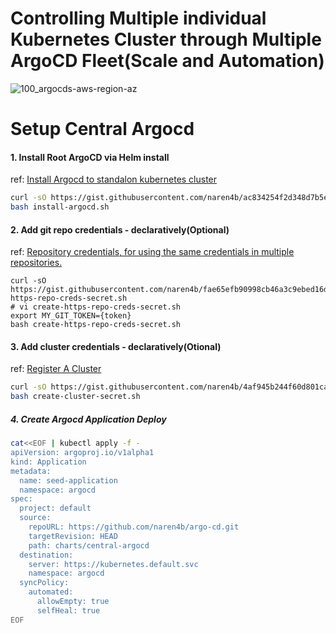 # Controlling Multiple individual Kubernetes Cluster through Multiple ArgoCD Fleet(Scale and Automation)
![100_argocds-aws-region-az](https://github.com/naren4b/nks/assets/3488520/9b3a9443-c172-4c91-b926-2feb38896108)

# Setup Central Argocd 

#### 1. Install Root ArgoCD via Helm install
ref: [Install Argocd to standalon kubernetes cluster](https://gist.github.com/naren4b/ac834254f2d348d7b5e91ebc32fcba6e)
```bash
curl -sO https://gist.githubusercontent.com/naren4b/ac834254f2d348d7b5e91ebc32fcba6e/raw/0a797f240d63f3adb9e15ef2cd1297dc098808f4/install-argocd.sh
bash install-argocd.sh
```
#### 2. Add git repo credentials - declaratively(Optional) 
ref: [Repository credentials, for using the same credentials in multiple repositories.](https://gist.github.com/naren4b/fae65efb90998cb46a3c9ebed16df880)
```
curl -sO https://gist.githubusercontent.com/naren4b/fae65efb90998cb46a3c9ebed16df880/raw/443682b34a4a5bc6a212cca93cd41e32873f2eb2/create-https-repo-creds-secret.sh
# vi create-https-repo-creds-secret.sh
export MY_GIT_TOKEN={token}
bash create-https-repo-creds-secret.sh
```
#### 3. Add cluster credentials - declaratively(Otional)
ref: [Register A Cluster ](https://gist.github.com/naren4b/4af945b244f60d801ca77227cdeda861)
```bash
curl -sO https://gist.githubusercontent.com/naren4b/4af945b244f60d801ca77227cdeda861/raw/41ef46acd91de9f018e3d2482ee4ab447ec79585/create-cluster-secret.sh
bash create-cluster-secret.sh 
```
##### 4. Create Argocd Application Deploy 

```bash
cat<<EOF | kubectl apply -f -
apiVersion: argoproj.io/v1alpha1
kind: Application
metadata:
  name: seed-application
  namespace: argocd
spec:
  project: default
  source:
    repoURL: https://github.com/naren4b/argo-cd.git
    targetRevision: HEAD
    path: charts/central-argocd
  destination:
    server: https://kubernetes.default.svc
    namespace: argocd
  syncPolicy:
    automated:
      allowEmpty: true
      selfHeal: true
EOF
```




